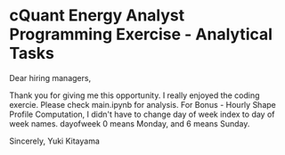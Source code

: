 # cQuant Energy Analyst Programming Exercise - Analytical Tasks

Dear hiring managers,

Thank you for giving me this opportunity. I really enjoyed the coding exercie. Please check main.ipynb for analysis.
For Bonus - Hourly Shape Profile Computation, I didn't have to change day of week index to day of week names. dayofweek 0 means Monday, and 6 means Sunday.

Sincerely,
Yuki Kitayama
